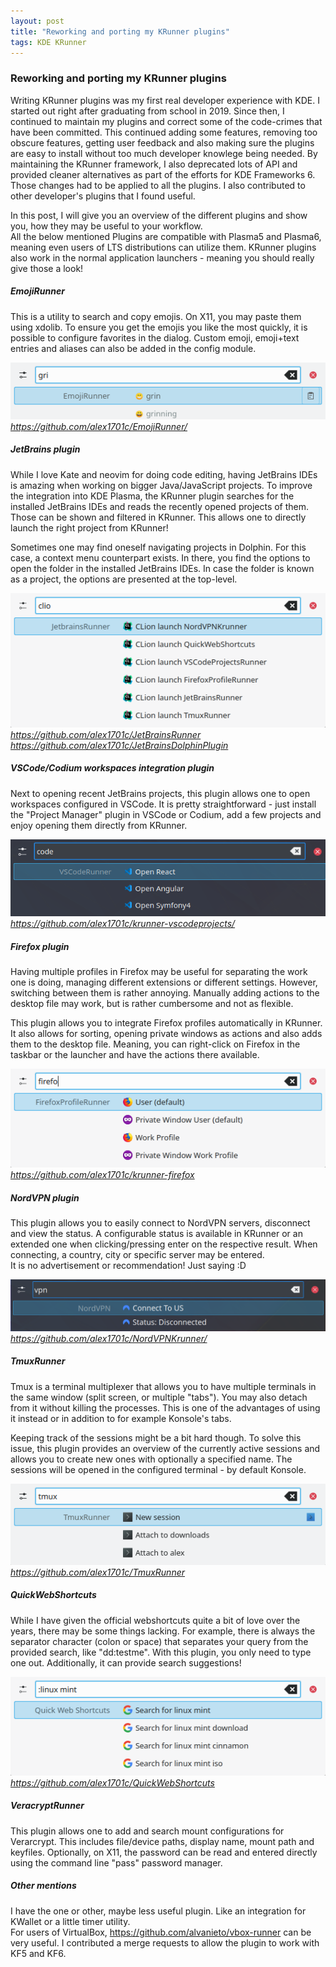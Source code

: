 ```yaml
---
layout: post
title: "Reworking and porting my KRunner plugins"
tags: KDE KRunner
---
```


### Reworking and porting my KRunner plugins

Writing KRunner plugins was my first real developer experience with KDE. I started out right after graduating from school in 2019.
Since then, I continued to maintain my plugins and correct some of the code-crimes that have been committed.
This continued adding some features, removing too obscure features, getting user feedback and also making
sure the plugins are easy to install without too much developer knowlege being needed.
By maintaining the KRunner framework, I also deprecated lots of API and provided cleaner alternatives as part of the efforts for KDE Frameworks 6.
Those changes had to be applied to all the plugins. I also contributed to other developer's plugins that I found useful.

In this post, I will give you an overview of the different plugins and show you, how they may be useful to your workflow.  
All the below mentioned Plugins are compatible with Plasma5 and Plasma6, meaning even users of LTS distributions can utilize them.
KRunner plugins also work in the normal application launchers - meaning you should really give those a look!

##### EmojiRunner

This is a utility to search and copy emojis. On X11, you may paste them using xdolib.
To ensure you get the emojis you like the most quickly, it is possible to configure favorites in the dialog.
Custom emoji, emoji+text entries and aliases can also be added in the config module.

![](https://raw.githubusercontent.com/alex1701c/Screenshots/master/EmojiRunner/global_search_with_actions.png)  
*https://github.com/alex1701c/EmojiRunner/*

##### JetBrains plugin

While I love Kate and neovim for doing code editing, having JetBrains IDEs is amazing when working on bigger Java/JavaScript projects.
To improve the integration into KDE Plasma, the KRunner plugin searches for the installed JetBrains IDEs and reads the recently opened projects of them.
Those can be shown and filtered in KRunner. This allows one to directly launch the right project from KRunner!

Sometimes one may find oneself navigating projects in Dolphin. For this case, a context menu counterpart exists.
In there, you find the options to open the folder in the installed JetBrains IDEs. In case the folder is known as a project, the options are presented at the top-level.

![](https://raw.githubusercontent.com/alex1701c/Screenshots/master/JetBrainsRunner/multible_projects.png)  
*https://github.com/alex1701c/JetBrainsRunner*  
*https://github.com/alex1701c/JetBrainsDolphinPlugin*

##### VSCode/Codium workspaces integration plugin

Next to opening recent JetBrains projects, this plugin allows one to open workspaces configured in VSCode.
It is pretty straightforward - just install the "Project Manager" plugin in VSCode or Codium, add a few projects and enjoy opening them directly from KRunner.

![](https://raw.githubusercontent.com/alex1701c/Screenshots/master/VSCodeProjectsRunner/app_overview.png)  
*https://github.com/alex1701c/krunner-vscodeprojects/*

##### Firefox plugin

Having multiple profiles in Firefox may be useful for separating the work one is doing, managing different extensions or different settings.
However, switching between them is rather annoying. Manually adding actions to the desktop file may work, but is rather cumbersome and not as flexible.

This plugin allows you to integrate Firefox profiles automatically in KRunner. It also allows for sorting, opening private windows as actions and also adds them to the desktop file.
Meaning, you can right-click on Firefox in the taskbar or the launcher and have the actions there available.

![](https://raw.githubusercontent.com/alex1701c/Screenshots/master/FirefoxProfileRunner/runner_profiles_overview.png)  
*https://github.com/alex1701c/krunner-firefox*

##### NordVPN plugin

This plugin allows you to easily connect to NordVPN servers, disconnect and view the status. A configurable status is available in KRunner or an extended one when clicking/pressing enter on the respective result.
When connecting, a country, city or specific server may be entered.  
It is no advertisement or recommendation! Just saying :D

![](https://raw.githubusercontent.com/alex1701c/Screenshots/master/NordVPNKrunner/connect_default.png)  
*https://github.com/alex1701c/NordVPNKrunner/*

##### TmuxRunner

Tmux is a terminal multiplexer that allows you to have multiple terminals in the same window (split screen, or multiple "tabs"). You may also detach from it without killing the processes.
This is one of the advantages of using it instead or in addition to for example Konsole's tabs.

Keeping track of the sessions might be a bit hard though. To solve this issue, this plugin provides an overview of the currently active sessions and allows you to create new ones with optionally a specified name.
The sessions will be opened in the configured terminal - by default Konsole.

![](https://raw.githubusercontent.com/alex1701c/Screenshots/master/TmuxRunner/overviewtmux.png)  
*https://github.com/alex1701c/TmuxRunner*

##### QuickWebShortcuts

While I have given the official webshortcuts quite a bit of love over the years, there may be some things lacking.
For example, there is always the separator character (colon or space) that separates your query from the provided search, like "dd:testme". With this plugin, you only need to type one out. Additionally, it can provide search suggestions!

![](https://raw.githubusercontent.com/alex1701c/Screenshots/master/QuickWebShortcuts/search_suggestions_demo.png)  
*https://github.com/alex1701c/QuickWebShortcuts*

##### VeracryptRunner

This plugin allows one to add and search mount configurations for Verarcrypt. This includes file/device paths, display name, mount path and keyfiles.
Optionally, on X11, the password can be read and entered directly using the command line "pass" password manager.

##### Other mentions

I have the one or other, maybe less useful plugin. Like an integration for KWallet or a little timer utility.  
For users of VirtualBox, https://github.com/alvanieto/vbox-runner can be very useful. I contributed a merge requests to allow the plugin to work with KF5 and KF6.
